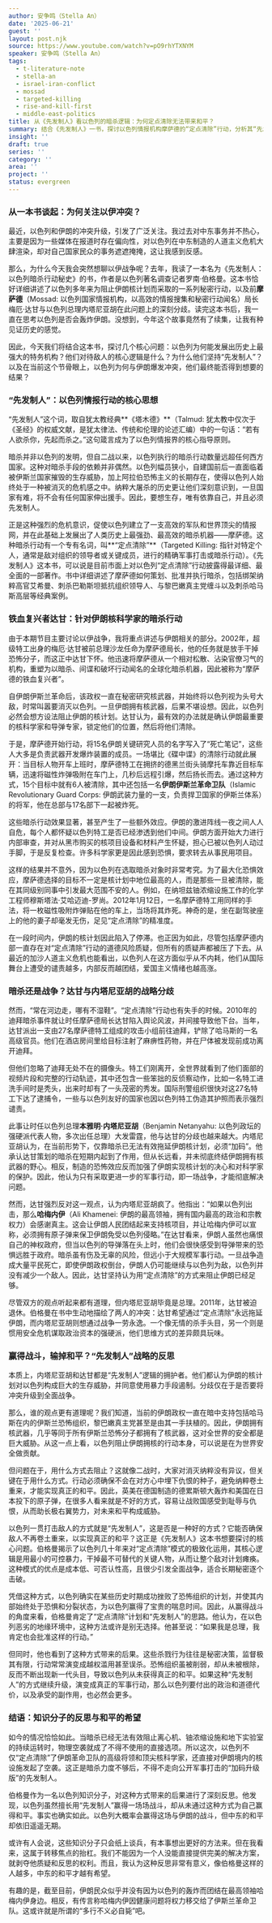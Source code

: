 ```yaml
---
author: 安争鸣（Stella An）
date: '2025-06-21'
guest: ''
layout: post.njk
source: https://www.youtube.com/watch?v=pO9rhYTXNYM
speaker: 安争鸣（Stella An）
tags:
  - t-literature-note
  - stella-an
  - israel-iran-conflict
  - mossad
  - targeted-killing
  - rise-and-kill-first
  - middle-east-politics
title: 从《先发制人》看以色列的暗杀逻辑：为何定点清除无法带来和平？
summary: 结合《先发制人》一书，探讨以色列情报机构摩萨德的“定点清除”行动，分析其“先发制人”战略的成效、代价，以及对当前以伊冲突的深远影响。
insight: ''
draft: true
series: ''
category: ''
area: ''
project: ''
status: evergreen
---
```

### 从一本书谈起：为何关注以伊冲突？

最近，以色列和伊朗的冲突升级，引发了广泛关注。我过去对中东事务并不热心，主要是因为一些媒体在报道时存在偏向性，对以色列在中东制造的人道主义危机大肆渲染，却对自己国家民众的事务遮遮掩掩，这让我感到反感。

那么，为什么今天我会突然想聊以伊战争呢？去年，我读了一本名为《先发制人：以色列暗杀行动秘史》的书，作者是以色列著名调查记者罗南·伯格曼。这本书恰好详细讲述了以色列多年来为阻止伊朗核计划而采取的一系列秘密行动，以及前**摩萨德**（Mossad: 以色列国家情报机构，以高效的情报搜集和秘密行动闻名）局长梅厄·达甘与以色列总理内塔尼亚胡在此问题上的深刻分歧。读完这本书后，我一直在思考以色列是否会轰炸伊朗。没想到，今年这个故事竟然有了续集，让我有种见证历史的感觉。

因此，今天我们将结合这本书，探讨几个核心问题：以色列为何能发展出历史上最强大的特务机构？他们对待敌人的核心逻辑是什么？为什么他们坚持“先发制人”？以及在当前这个节骨眼上，以色列为何与伊朗爆发冲突，他们最终能否得到想要的结果？

### “先发制人”：以色列情报行动的核心思想

“先发制人”这个词，取自犹太教经典**《塔木德》**（Talmud: 犹太教中仅次于《圣经》的权威文献，是犹太律法、传统和伦理的论述汇编）中的一句话：“若有人欲杀你，先起而杀之。”这句箴言成为了以色列情报界的核心指导原则。

暗杀并非以色列的发明，但自二战以来，以色列执行的暗杀行动数量远超任何西方国家。这种对暗杀手段的依赖并非偶然。以色列幅员狭小，自建国前后一直面临着被伊斯兰国家摧毁的生存威胁，加上阿拉伯恐怖主义的长期存在，使得以色列人始终处于一种被消灭的危机感之中。纳粹大屠杀的历史更让他们深刻意识到，一旦国家有难，将不会有任何国家伸出援手。因此，要想生存，唯有依靠自己，并且必须先发制人。

正是这种强烈的危机意识，促使以色列建立了一支高效的军队和世界顶尖的情报网，并在此基础上发展出了人类历史上最强劲、最高效的暗杀机器——摩萨德。这种暗杀行动有一个专有名词，叫**“定点清除”**（Targeted Killing: 指针对特定个人，通常是敌对组织的领导者或关键成员，进行的精确军事打击或暗杀行动）。《先发制人》这本书，可以说是目前市面上对以色列“定点清除”行动披露得最详细、最全面的一部著作。书中详细讲述了摩萨德如何策划、批准并执行暗杀，包括绑架纳粹高官艾希曼、刺杀巴勒斯坦抵抗组织领导人、与黎巴嫩真主党缠斗以及刺杀哈马斯高层等经典案例。

### 铁血复兴者达甘：针对伊朗核科学家的暗杀行动

由于本期节目主要讨论以伊战争，我将重点讲述与伊朗相关的部分。2002年，超级特工出身的梅厄·达甘被前总理沙龙任命为摩萨德局长，他的任务就是放手干掉恐怖分子，而这正中达甘下怀。他迅速将摩萨德从一个相对松散、沾染官僚习气的机构，重塑为以暗杀、间谍和破坏行动闻名的全球化暗杀机器，因此被称为“摩萨德的铁血复兴者”。

自伊朗伊斯兰革命后，该政权一直在秘密研究核武器，并始终将以色列视为头号大敌，时常叫嚣要消灭以色列。一旦伊朗拥有核武器，后果不堪设想。因此，以色列必然会想方设法阻止伊朗的核计划。达甘认为，最有效的办法就是确认伊朗最重要的核科学家和导弹专家，锁定他们的位置，然后将他们清除。

于是，摩萨德开始行动，将15名伊朗关键研究人员的名字写入了“死亡笔记”，这些人大多是负责武器开发爆炸装置的成员。一场堪比《碟中谍》的清除行动就此展开：当目标人物开车上班时，摩萨德特工在拥挤的德黑兰街头骑摩托车靠近目标车辆，迅速将磁性炸弹吸附在车门上，几秒后远程引爆，然后扬长而去。通过这种方式，15个目标中就有6人被清除，其中还包括一名**伊朗伊斯兰革命卫队**（Islamic Revolutionary Guard Corps: 伊朗武装力量的一支，负责捍卫国家的伊斯兰体系）的将军，他在总部与17名部下一起被炸死。

这些暗杀行动效果显著，甚至产生了一些额外效应。伊朗的激进阵线一夜之间人人自危，每个人都怀疑以色列特工是否已经渗透到他们中间。伊朗方面开始大力进行内部审查，并对从黑市购买的核项目设备和材料产生怀疑，担心已被以色列人动过手脚，于是反复检查。许多科学家更是因此感到恐惧，要求转去从事民用项目。

这样的结果并不意外，因为以色列在选取暗杀对象时非常考究。为了最大化恐惧效应，摩萨德选择的目标不一定是核计划中地位最高的人，而是那些一旦被清除，能在其同级别同事中引发最大范围不安的人。例如，在纳坦兹铀浓缩设施工作的化学工程师穆斯塔法·艾哈迈迪-罗尚。2012年1月12日，一名摩萨德特工用同样的手法，将一枚磁性吸附炸弹贴在他的车上，当场将其炸死。神奇的是，坐在副驾驶座上的他的妻子却毫发无伤，足见“定点清除”的精准度。

在一段时间内，伊朗的核计划因此陷入了停滞。也正因为如此，尽管包括摩萨德内部一直存在对“定点清除”行动的道德风险质疑，但所有的质疑声都被压了下去。从最近的加沙人道主义危机也能看出，以色列人在这方面似乎从不内耗，他们从国际舞台上遭受的谴责越多，内部反而越团结，爱国主义情绪也越高涨。

### 暗杀还是战争？达甘与内塔尼亚胡的战略分歧

然而，“常在河边走，哪有不湿鞋”。“定点清除”行动也有失手的时候。2010年的迪拜暗杀事件就让时任摩萨德局长达甘陷入舆论风波，并间接导致他下台。当年，达甘派出一支由27名摩萨德特工组成的攻击小组前往迪拜，铲除了哈马斯的一名高级官员。他们在酒店房间里给目标注射了麻痹性药物，并在尸体被发现前成功离开迪拜。

但他们忽略了迪拜无处不在的摄像头。特工们刚离开，全世界就看到了他们面部的视频片段和完整的行动轨迹，其中还包含一些笨拙的反侦察动作，比如一名特工进洗手间时是秃头，出来时却有了一头茂密的秀发。国际刑警组织很快对这27名特工下达了逮捕令，一些与以色列友好的国家也因以色列特工伪造其护照而表示强烈谴责。

此事让时任以色列总理**本雅明·内塔尼亚胡**（Benjamin Netanyahu: 以色列政坛的强硬派代表人物，多次出任总理）大发雷霆，他与达甘的分歧也越来越大。内塔尼亚胡认为，在当前形势下，仅靠暗杀已无法有效拖延伊朗核计划，必须“加码”。他承认达甘策划的暗杀在短期内起到了作用，但从长远看，并未彻底终结伊朗拥有核武器的野心。相反，制造的恐怖效应反而加强了伊朗实现核计划的决心和对科学家的保护。因此，他认为只有采取更进一步的军事行动，即一场战争，才能彻底解决问题。

然而，达甘强烈反对这一观点，认为内塔尼亚胡疯了。他指出：“如果以色列出击，那么**哈梅内伊**（Ali Khamenei: 伊朗的最高领袖，拥有国内最高的政治和宗教权力）会感谢真主。这会让伊朗人民团结起来支持核项目，并让哈梅内伊可以宣称，必须拥有原子弹来保卫伊朗免受以色列侵略。”在达甘看来，伊朗人虽然也痛恨自己的神权政府，但当以色列的导弹落在头上时，他们会很快感受到导弹带来的恐惧远胜于政府。暗杀虽有伤及无辜的风险，但远小于大规模军事行动。一旦战争造成大量平民死亡，即使伊朗政权倒台，伊朗人仍可能继续与以色列为敌，以色列并没有减少一个敌人。因此，达甘坚持认为用“定点清除”的方式来阻止伊朗已经足够。

尽管双方的观点听起来都有道理，但内塔尼亚胡毕竟是总理。2011年，达甘被迫退休。伯格曼在书中生动地描绘了两人的冲突：达甘希望通过“定点清除”永远拖延伊朗，而内塔尼亚胡则想通过战争一劳永逸。一个像无情的杀手头目，另一个则是惯用安全危机谋取政治资本的强硬派，他们思维方式的差异颇具玩味。

### 赢得战斗，输掉和平？“先发制人”战略的反思

本质上，内塔尼亚胡和达甘都是“先发制人”逻辑的拥护者。他们都认为伊朗的核计划对以色列构成巨大的生存威胁，并同意使用暴力手段遏制。分歧仅在于是否要将冲突升级到全面战争。

那么，谁的观点更有道理呢？我们知道，当前的伊朗政权一直在暗中支持包括哈马斯在内的伊斯兰恐怖组织，黎巴嫩真主党甚至是由其一手扶植的。因此，伊朗拥有核武器，几乎等同于所有伊斯兰恐怖分子都拥有了核武器，这对全世界的安全都是巨大威胁。从这一点上看，以色列阻止伊朗拥核的行动本身，可以说是在为世界安全做贡献。

但问题在于，用什么方式去阻止？这就像二战时，大家对消灭纳粹没有异议，但关键在于用什么方式。行动必须确保不会在对方心中埋下仇恨的种子，避免纳粹卷土重来，才能实现真正的和平。因此，英美在德国制造的德累斯顿大轰炸和美国在日本投下的原子弹，在很多人看来就是不好的方式，容易让战败国感受到耻辱与仇恨，从而助长极右翼势力，对未来和平构成威胁。

以色列一贯打击敌人的方式就是“先发制人”，这是否是一种好的方式？它能否确保敌人不再卷土重来，以实现真正的和平？这正是《先发制人》这本书想要探讨的核心问题。伯格曼揭示了以色列几十年来对“定点清除”模式的极致化运用，其核心逻辑是用最小的可控暴力，干掉最不可替代的关键人物，从而让整个敌对计划瘫痪。这种模式的优点是成本低、可否认性高，且很少引发全面战争，适合长期秘密逐个击破。

凭借这种方式，以色列确实在某些历史时期成功挫败了恐怖组织的计划，并使其内部始终处于恐惧和分裂状态，为以色列赢得了宝贵的喘息时间。因此，从赢得战斗的角度来看，伯格曼肯定了“定点清除”计划和“先发制人”的思路。他认为，在以色列恶劣的地缘环境中，这种方法或许是别无选择。他甚至说：“如果我是总理，我肯定也会批准这样的行动。”

但同时，他也看到了这种方式带来的后果。这些杀戮行为往往是秘密决策，监督极其有限，行动常常演变成越权滥用甚至误杀。恐怖组织虽被削弱，却从未被根除，反而不断出现新一代头目，导致以色列从未获得真正的和平。如果这种“先发制人”的方式继续升级，演变成真正的军事行动，那么以色列要付出的政治和道德代价，以及承受的副作用，也必然会更多。

### 结语：知识分子的反思与和平的希望

如今的情况恰恰如此。当暗杀已经无法有效阻止离心机、铀浓缩设施和地下实验室的持续运转时，物理空袭就成了不得不使用的直接选项。所以这次，以色列不仅“定点清除”了伊朗革命卫队的高级将领和顶尖核科学家，还直接对伊朗境内的核设施发起了空袭。这正是暗杀力度不够后，不得不走向公开军事打击的“加码升级版”的先发制人。

伯格曼作为一名以色列知识分子，对这种方式带来的后果进行了深刻反思。他发现，以色列虽然擅长用“先发制人”赢得一场场战斗，却从未通过这种方式为自己赢得和平。事实也确实如此。以色列大概率会赢得这场与伊朗的战斗，但中东的和平却依旧遥遥无期。

或许有人会说，这些知识分子只会纸上谈兵，有本事想出更好的方法来。但在我看来，这属于转移焦点的抬杠。我们不能因为一个人没能直接提供完美的解决方案，就剥夺他质疑和反思的权利。而且，我认为这种反思非常有意义，像伯格曼这样的人越多，中东的和平才越有希望。

有趣的是，截至目前，伊朗民众似乎并没有因为以色列的轰炸而团结在最高领袖哈梅内伊身边。相反，有传言称哈梅内伊因健康问题将权力移交给了伊斯兰革命卫队。这或许就是所谓的“多行不义必自毙”吧。